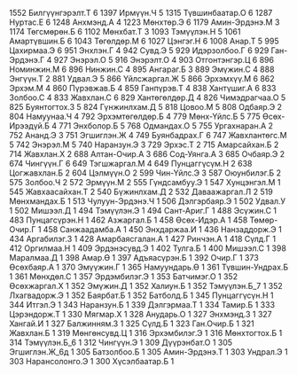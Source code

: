 1552 Билгүүнгэрэлт.Т 6
1397 Ирмүүн.Ч 5
1315 Түвшинбаатар.О 6
1287 Нуртас.Е 6
1248 Анхмэнд.А 4
1223 Мөнхтөр.Э 6
1179 Амин-Эрдэнэ.М 3
1174 Төгсмөрөн.Б 6
1102 Мөнхбат.Т 3
1093 Тэмүүлэн.Н 5
1061 Амартүвшин.Б 6
1043 Төгөлдөр.М 6
1027 Цэнгэг.Н 6
1008 Анар.Т 5
995 Цахирмаа.Э 6
951 Энхлэн.Г 4
942 Сувд.Э 5
929 Идэрзолбоо.Г 6
929 Ган-Эрдэнэ.Г 4
927 Энэрэл.О 5
916 Энэрэлт.О 4
903 Отгонтэнгэр.Ц 6
896 Номинжин.М 6
896 Нинжин.С 4
895 Ангараг.Б 3
889 Эмүжин.С 4
888 Энгүүн.Т 2
881 Удвал.Э 5
866 Үйлсжаргал.Ж 5
866 Эрхэмхүү.М 6
862 Эрхэм.М 4
860 Пүрэвжав.Б 4
859 Ганпүрэв.Т 4
838 Хантүшиг.А 6
833 Золбоо.С 4
833 Жавхлан.С 6
829 Хантөгөлдөр.Д 4
826 Чимэдрагчаа.О 5
825 Буянтогтох.З 5
824 Гүнжинлхам.Д 5
818 Цовоо.М 5
808 Одбаяр.Э 2
804 Намуунаа.Ч 4
792 Эрхэмтөгөлдөр.Б 4
779 Мөнх-Үйлс.Б 5
775 Өсөх-Ирээдүй.Б 4
771 Энхболор.Б 5
768 Одмандах.О 5
755 Ургахнаран.А 2
752 Ананд.Э 3
751 Эгшиглэн.Ж 4
749 Буянбадрах.Г 6
747 Жавхлантөгс.М 5
742 Энэрэл.М 5
740 Наранзун.Э 3
729 Эрхэс.Т 2
715 Амарсайхан.Б 2
714 Жавхлан.Х 2
688 Алтан-Очир.А 3
686 Сод-Уянга.А 3
685 Очбаяр.Э 2
674 Чингүүн.Г 6
649 Тэгшжаргал.М 4
649 Пунцаггүсүм.Н 2
638 Цогжавхлан.Б 2
604 Цэлмүүн.О 2
599 Чин-Үйлс.Э 3
587 Оюунбилэг.Б 2
575 Золбоо.Ч 2
572 Эрмүүн.М 2
555 Гүндсамбуу.Э 1
547 Хунцэнгэл.М 1
545 Жавхаасайхан.Т 2
540 Бүжинлхам.Д 2
532 Даваажаргал.Л 2
519 Мөнхмандах.Б 1
513 Чулуун-Эрдэнэ.Ч 1
506 Дэлгэрбаяр.Э 1
502 Удвал.У 1
502 Мишээл.Д 1
494 Тэмүүлэн.Э 1
494 Сант-Ариг.Г 1
488 Эсүжин.С 1
483 Пунцагсүрэн.Н 1
462 Азжаргал.Б 1
458 Өсөх-Идэр.А 1
458 Төмөр-Очир.Г 1
458 Санжаадамба.А 1
450 Энхдаржаа.И 1
436 Нанзаддорж.Э 1
434 Аргабилэг.З 1
428 Амарбаясгалан.А 1
427 Ринчэн.А 1
418 Сүлд.Г 1
412 Оргилмаа.Н 1
409 Эрдэнэсувд.Э 1
402 Тулга.Б 1
400 Мишээл.С 1
398 Маралмаа.Д 1
398 Амар.Ө 1
397 Адъяасүрэн.Б 1
392 Очир.Г 1
373 Өсөхбаяр.А 1
370 Эмүүжин.Г 1
365 Намуундарь.Ө 1
361 Түвшин-Ундрах.Б 1
361 Мөнхдөл.С 1
357 Эрдэмбилэг.Э 1
353 Батчимэг.О 1
352 Өсөхжаргал.Х 1
352 Эмүжин.Д 1
352 Халиун.Б 1
352 Тэмүүлэн.Б_7 1
352 Лхагвадорж.Э 1
352 Баярбат.Б 1
352 Батболд.Б 1
345 Пунцаггүсүн.Н 1
344 Итгэл.Э 1
343 Наранзун.Б 1
339 Дэлгэрмаа.Т 1
334 Тамир.Б 1
333 Цэрэндорж.Т 1
330 Мягмар.Х 1
328 Анударь.О 1
327 Энхмэнд.З 1
327 Хангай.И 1
327 Балжинням.З 1
325 Сүлд.Б 1
323 Ган.Очир.Б 1
321 Жавхлан.Б 1
319 Мөнгөнсувд.Ц 1
316 Эрхэмбилэг.Э 1
316 Мөнхтогтох.Б 1
314 Тэмүүлэн.Б_6 1
312 Чингүүн.Э 1
309 Дүүрэнбат.О 1
305 Эгшиглэн.Ж_6д 1
305 Батзолбоо.Б 1
305 Амин-Эрдэнэ.Т 1
303 Ундрал.Э 1
303 Нарансолонго.Э 1
300 Хүсэлбаатар.Б 1
